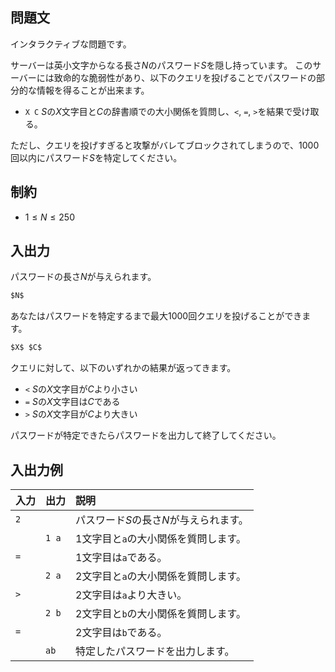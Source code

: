 ## 問題文

インタラクティブな問題です。

サーバーは英小文字からなる長さ$N$のパスワード$S$を隠し持っています。
このサーバーには致命的な脆弱性があり、以下のクエリを投げることでパスワードの部分的な情報を得ることが出来ます。

- `X C` $S$の$X$文字目と$C$の辞書順での大小関係を質問し、`<`, `=`, `>`を結果で受け取る。

ただし、クエリを投げすぎると攻撃がバレてブロックされてしまうので、$1000$回以内にパスワード$S$を特定してください。

## 制約

- $1 \le N \le 250$

## 入出力

パスワードの長さ$N$が与えられます。
```md
$N$
```

あなたはパスワードを特定するまで最大$1000$回クエリを投げることができます。
```md
$X$ $C$
```

クエリに対して、以下のいずれかの結果が返ってきます。
- `<` $S$の$X$文字目が$C$より小さい
- `=` $S$の$X$文字目は$C$である
- `>` $S$の$X$文字目が$C$より大きい

パスワードが特定できたらパスワードを出力して終了してください。

## 入出力例

|入力|出力  |説明                                                                     |
|:---|:-----|:------------------------------------------------------------------------|
|`2` |      |パスワード$S$の長さ$N$が与えられます。                                   |
|    |`1 a` |$1$文字目と`a`の大小関係を質問します。                                   |
|`=` |      |$1$文字目は`a`である。                                                   |
|    |`2 a` |$2$文字目と`a`の大小関係を質問します。                                   |
|`>` |      |$2$文字目は`a`より大きい。                                               |
|    |`2 b` |$2$文字目と`b`の大小関係を質問します。                                   |
|`=` |      |$2$文字目は`b`である。                                                   |
|    |`ab`  |特定したパスワードを出力します。                                         |

